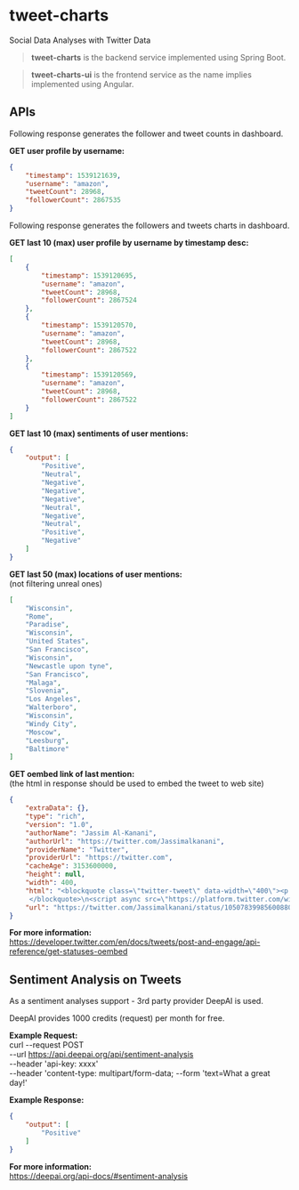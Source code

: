# tweet-charts
Social Data Analyses with Twitter Data

>**tweet-charts** is the backend service implemented using Spring Boot.

>**tweet-charts-ui** is the frontend service as the name implies implemented using Angular.

## APIs

Following response generates the follower and tweet counts in dashboard.

**GET user profile by username:**
```json
{
    "timestamp": 1539121639,
    "username": "amazon",
    "tweetCount": 28968,
    "followerCount": 2867535
}
```

Following response generates the followers and tweets charts in dashboard.

**GET last 10 (max) user profile by username by timestamp desc:**
```json
[
    {
        "timestamp": 1539120695,
        "username": "amazon",
        "tweetCount": 28968,
        "followerCount": 2867524
    },
    {
        "timestamp": 1539120570,
        "username": "amazon",
        "tweetCount": 28968,
        "followerCount": 2867522
    },
    {
        "timestamp": 1539120569,
        "username": "amazon",
        "tweetCount": 28968,
        "followerCount": 2867522
    }
]
```

**GET last 10 (max) sentiments of user mentions:**
```json
{
    "output": [
        "Positive",
        "Neutral",
        "Negative",
        "Negative",
        "Negative",
        "Neutral",
        "Negative",
        "Neutral",
        "Positive",
        "Negative"
    ]
}
```

**GET last 50 (max) locations of user mentions:**\
(not filtering unreal ones)
```json
[
    "Wisconsin",
    "Rome",
    "Paradise",
    "Wisconsin",
    "United States",
    "San Francisco",
    "Wisconsin",
    "Newcastle upon tyne",
    "San Francisco",
    "Malaga",
    "Slovenia",
    "Los Angeles",
    "Walterboro",
    "Wisconsin",
    "Windy City",
    "Moscow",
    "Leesburg",
    "Baltimore"
]
```

**GET oembed link of last mention:**\
(the html in response should be used to embed the tweet to web site)

```json
{
    "extraData": {},
    "type": "rich",
    "version": "1.0",
    "authorName": "Jassim Al-Kanani",
    "authorUrl": "https://twitter.com/Jassimalkanani",
    "providerName": "Twitter",
    "providerUrl": "https://twitter.com",
    "cacheAge": 3153600000,
    "height": null,
    "width": 400,
    "html": "<blockquote class=\"twitter-tweet\" data-width=\"400\"><p lang=\"en\" dir=\"ltr\">Mmmm designer goods on <a            href=\"https://twitter.com/amazon?ref_src=twsrc%5Etfw\">@amazon</a></p>&mdash; Jassim Al-Kanani (@Jassimalkanani) <a          href=\"https://twitter.com/Jassimalkanani/status/1050783998560088066?ref_src=twsrc%5Etfw\">October 12, 2018</a> 
     </blockquote>\n<script async src=\"https://platform.twitter.com/widgets.js\" charset=\"utf-8\"></script>\n",
    "url": "https://twitter.com/Jassimalkanani/status/1050783998560088066"
}
```
**For more information:**\
https://developer.twitter.com/en/docs/tweets/post-and-engage/api-reference/get-statuses-oembed


## Sentiment Analysis on Tweets

As a sentiment analyses support - 3rd party provider DeepAI is used.

DeepAI provides 1000 credits (request) per month for free.

**Example Request:**\
curl --request POST \
  --url https://api.deepai.org/api/sentiment-analysis \
  --header 'api-key: xxxx' \
  --header 'content-type: multipart/form-data;
  --form 'text=What a great day!'

**Example Response:**
```json
{
    "output": [
        "Positive"
    ]
}
```

**For more information:**\
https://deepai.org/api-docs/#sentiment-analysis
